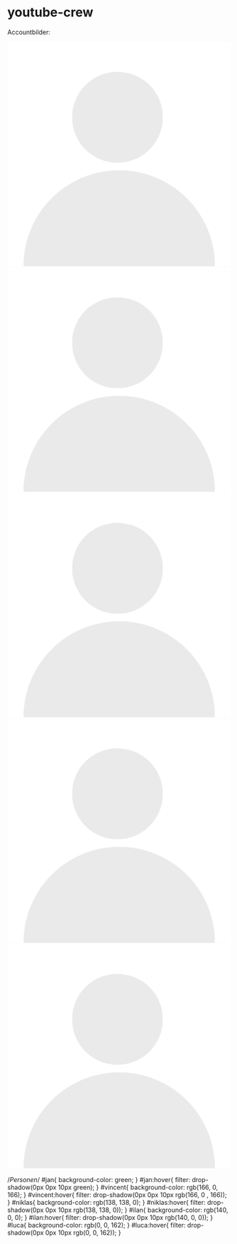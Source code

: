 # youtube-crew
 
Accountbilder:
<div id="profiles">
                <a href="/profiles/jan.html" class="profile" id="jan" title="Jan">
                    <img src="/assets/img/icons/profile.png">
                </a>
                <a href="/profiles/vincent.html" class="profile" id="vincent" title="Vinvent">
                    <img src="/assets/img/icons/profile.png">
                </a>
                <a href="/profiles/niklas.html" class="profile" id="niklas" title="Niklas">
                    <img src="/assets/img/icons/profile.png">
                </a>
                <a href="/profiles/ilan.html" class="profile" id="ilan" title="Ilan">
                    <img src="/assets/img/icons/profile.png">
                </a>
                <a href="/profiles/luca.html" class="profile" id="luca" title="Luca">
                    <img src="/assets/img/icons/profile.png">
                </a>
            </div>

/*Personen*/
#jan{
    background-color: green;
}
#jan:hover{
    filter: drop-shadow(0px 0px 10px green);
}
#vincent{
    background-color: rgb(166, 0, 166);
}
#vincent:hover{
    filter: drop-shadow(0px 0px 10px rgb(166, 0 , 166));
}
#niklas{
    background-color: rgb(138, 138, 0);
}
#niklas:hover{
    filter: drop-shadow(0px 0px 10px rgb(138, 138, 0));
}
#ilan{
    background-color: rgb(140, 0, 0);
}
#ilan:hover{
    filter: drop-shadow(0px 0px 10px rgb(140, 0, 0));
}
#luca{
    background-color: rgb(0, 0, 162);
}
#luca:hover{
    filter: drop-shadow(0px 0px 10px rgb(0, 0, 162));
}